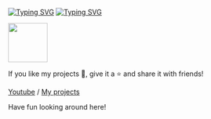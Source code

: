 
[![Typing SVG](https://readme-typing-svg.herokuapp.com?color=6B5DF7&size=68&width=1050&height=200&lines=Hi+I'm+Vinuth+Dinsitha)](https://github.com/Vinuth-Dinsitha) 
[![Typing SVG](https://readme-typing-svg.herokuapp.com?font=bold&color=000000&size=36&width=1050&height=100&lines=•+I'm+Self+Taught+Artist;+•+I'm+Graphic+Designer;+•+I'm+Bot+Developer..;+•+I%E2%80%99m+Currently+Learning+Python+Pyrogram+%26+Telethon;+•+Don't+Forget+to+Follow+My+Github+Profile!;+•+Good+Bye)](https://github.com/Vinuth-Dinsitha)






<img src="https://media.giphy.com/media/mGcNjsfWAjY5AEZNw6/giphy.gif" width="80">

If you like my projects 💜, give it a ⭐ and share it with friends!

[Youtube](https://youtube.com/channel/UCnfMHtLgunUI7b2YIq30KKw) / [My projects](https://t.me/the_roboton)

Have fun looking around here!
